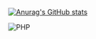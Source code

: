 [![Anurag's GitHub stats](https://github-readme-stats.vercel.app/api?username=sparisce54)](https://github.com/sparisce54/github-readme-stats)


![PHP](https://img.shields.io/badge/php-%23777BB4.svg?style=for-the-badge&logo=php&logoColor=white)
